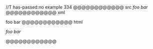 //T has-passed:no
example 334
@@@@@@@@@@@@ src
_foo bar_
@@@@@@@@@@@@ xml
<?xml version="1.0" encoding="UTF-8"?>
<!DOCTYPE document SYSTEM "CommonMark.dtd">
<document xmlns="http://commonmark.org/xml/1.0">
  <paragraph>
    <emph>
      <text>foo bar</text>
    </emph>
  </paragraph>
</document>
@@@@@@@@@@@@ html
<p><em>foo bar</em></p>
@@@@@@@@@@@@
